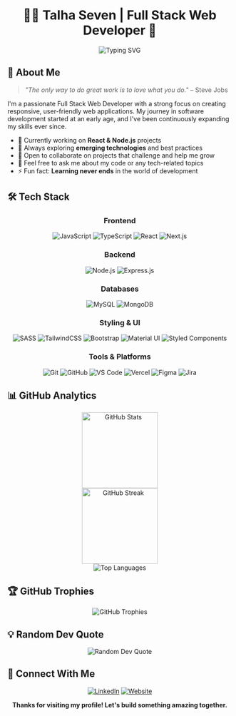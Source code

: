 # <div align="center">👨‍💻 Talha Seven | Full Stack Web Developer 🚀</div>

<div align="center">
  <img src="https://readme-typing-svg.herokuapp.com?font=Fira+Code&size=24&duration=3000&pause=1000&color=0366D6&center=true&vCenter=true&width=600&lines=Full+Stack+Developer;Node.js+%26+React+Specialist;Always+Learning+New+Technologies" alt="Typing SVG" />
</div>

## 🧠 About Me

> *"The only way to do great work is to love what you do."* – Steve Jobs

I'm a passionate Full Stack Web Developer with a strong focus on creating responsive, user-friendly web applications. My journey in software development started at an early age, and I've been continuously expanding my skills ever since.

- 🔭 Currently working on **React & Node.js** projects
- 🌱 Always exploring **emerging technologies** and best practices
- 👯 Open to collaborate on projects that challenge and help me grow
- 💬 Feel free to ask me about my code or any tech-related topics
- ⚡ Fun fact: **Learning never ends** in the world of development

## 🛠️ Tech Stack

<div align="center">
  
### Frontend
![JavaScript](https://img.shields.io/badge/javascript-%23323330.svg?style=for-the-badge&logo=javascript&logoColor=%23F7DF1E) 
![TypeScript](https://img.shields.io/badge/typescript-%23007ACC.svg?style=for-the-badge&logo=typescript&logoColor=white)
![React](https://img.shields.io/badge/react-%2320232a.svg?style=for-the-badge&logo=react&logoColor=%2361DAFB) 
![Next.js](https://img.shields.io/badge/next.js-%23000000.svg?style=for-the-badge&logo=next.js&logoColor=white) 

### Backend
![Node.js](https://img.shields.io/badge/node.js-%23339933.svg?style=for-the-badge&logo=node.js&logoColor=white) 
![Express.js](https://img.shields.io/badge/express-%23000000.svg?style=for-the-badge&logo=express&logoColor=white)

### Databases
![MySQL](https://img.shields.io/badge/mysql-%2300f.svg?style=for-the-badge&logo=mysql&logoColor=white) 
![MongoDB](https://img.shields.io/badge/mongodb-%2347A248.svg?style=for-the-badge&logo=mongodb&logoColor=white) 

### Styling & UI
![SASS](https://img.shields.io/badge/SASS-hotpink.svg?style=for-the-badge&logo=SASS&logoColor=white) 
![TailwindCSS](https://img.shields.io/badge/tailwindcss-%2338B2AC.svg?style=for-the-badge&logo=tailwind-css&logoColor=white)
![Bootstrap](https://img.shields.io/badge/bootstrap-%23563D7C.svg?style=for-the-badge&logo=bootstrap&logoColor=white) 
![Material UI](https://img.shields.io/badge/Material%20UI-007FFF?style=for-the-badge&logo=mui&logoColor=white)
![Styled Components](https://img.shields.io/badge/styled--components-DB7093?style=for-the-badge&logo=styled-components&logoColor=white)

### Tools & Platforms
![Git](https://img.shields.io/badge/GIT-E44C30?style=for-the-badge&logo=git&logoColor=white)
![GitHub](https://img.shields.io/badge/github-%23121011.svg?style=for-the-badge&logo=github&logoColor=white)
![VS Code](https://img.shields.io/badge/Visual%20Studio%20Code-0078d7.svg?style=for-the-badge&logo=visual-studio-code&logoColor=white)
![Vercel](https://img.shields.io/badge/vercel-%23000000.svg?style=for-the-badge&logo=vercel&logoColor=white) 
![Figma](https://img.shields.io/badge/figma-%23F24E1E.svg?style=for-the-badge&logo=figma&logoColor=white)
![Jira](https://img.shields.io/badge/jira-%230A0FFF.svg?style=for-the-badge&logo=jira&logoColor=white)

</div>

## 📊 GitHub Analytics

<div align="center">
  <img src="https://github-readme-stats.vercel.app/api?username=TalhaSeven&theme=react&hide_border=true&include_all_commits=true&count_private=true" alt="GitHub Stats" height="170"/>
</div>

<div align="center">
  <img src="https://github-readme-streak-stats.herokuapp.com/?user=TalhaSeven&theme=react&hide_border=true" alt="GitHub Streak" height="170"/>
</div>

<div align="center">
  <img src="https://github-readme-stats.vercel.app/api/top-langs/?username=TalhaSeven&theme=react&hide_border=true&include_all_commits=true&count_private=true&layout=compact" alt="Top Languages"/>
</div>

## 🏆 GitHub Trophies
<div align="center">
  <img src="https://github-profile-trophy.vercel.app/?username=TalhaSeven&theme=discord&no-frame=true&no-bg=false&margin-w=6&margin-h=6&column=6" alt="GitHub Trophies"/>
</div>

## 💡 Random Dev Quote
<div align="center">
  <img src="https://quotes-github-readme.vercel.app/api?type=horizontal&theme=tokyonight" alt="Random Dev Quote"/>
</div>

## 🔗 Connect With Me
<div align="center">
  <a href="https://linkedin.com/in/talhaseven"><img src="https://img.shields.io/badge/LinkedIn-%230077B5.svg?style=for-the-badge&logo=linkedin&logoColor=white" alt="LinkedIn"/></a>
  <a href="https://talhaseven.com"><img src="https://img.shields.io/badge/Portfolio-255E63?style=for-the-badge&logo=About.me&logoColor=white" alt="Website"/></a>
</div>

<div align="center">
  
  **Thanks for visiting my profile! Let's build something amazing together.**
  
</div>
